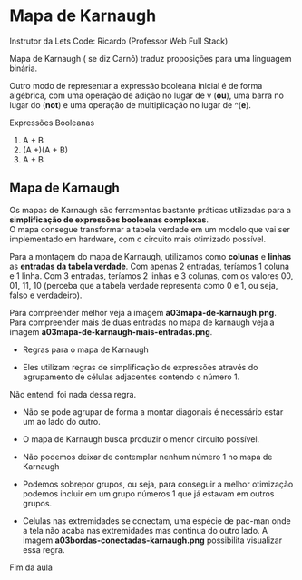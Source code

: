 # Mapa de Karnaugh

Instrutor da Lets Code: Ricardo (Professor Web Full Stack)

Mapa de Karnaugh ( se diz Carnô) traduz proposições para uma linguagem binária.

Outro modo de representar a expressão booleana inicial é de forma algébrica, com uma operação de adição no lugar de v (**ou**), uma barra no lugar do (**not**) e uma operação de multiplicação no lugar de ^(**e**).

Expressões Booleanas  
1. A + B  
2. (A +)(A + B)  
3. A + B  

## Mapa de Karnaugh

Os mapas de Karnaugh são ferramentas bastante práticas utilizadas para a **simplificação de expressões booleanas complexas**.  
O mapa consegue transformar a tabela verdade em um modelo que vai ser implementado em hardware, com o circuito mais otimizado possível.  

Para a montagem do mapa de Karnaugh, utilizamos como **colunas** e **linhas** as **entradas da tabela verdade**. Com apenas 2 entradas, teríamos 1 coluna e 1 linha. Com 3 entradas, teríamos 2 linhas e 3 colunas, com os valores 00, 01, 11, 10 (perceba que a tabela verdade representa como 0 e 1, ou seja, falso e verdadeiro).

Para compreender melhor veja a imagem **a03mapa-de-karnaugh.png**.  
Para compreender mais de duas entradas no mapa de karnaugh veja a imagem **a03mapa-de-karnaugh-mais-entradas.png**.

* Regras para o mapa de Karnaugh

* Eles utilizam regras de simplificação de expressões através do agrupamento de células adjacentes contendo o número 1.

Não entendi foi nada dessa regra. 

* Não se pode agrupar de forma a montar diagonais é necessário estar um ao lado do outro.

* O mapa de Karnaugh busca produzir o menor circuito possível.

* Não podemos deixar de contemplar nenhum número 1 no mapa de Karnaugh

* Podemos sobrepor grupos, ou seja, para conseguir a melhor otimização podemos incluir em um grupo números 1 que já estavam em outros grupos.

* Celulas nas extremidades se conectam, uma espécie de pac-man onde a tela não acaba nas extremidades mas continua do outro lado. A imagem **a03bordas-conectadas-karnaugh.png** possibilita visualizar essa regra.

Fim da aula
